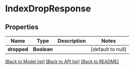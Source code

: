 # IndexDropResponse
## Properties

Name | Type | Description | Notes
------------ | ------------- | ------------- | -------------
**dropped** | **Boolean** |  | [default to null]

[[Back to Model list]](../README.md#documentation-for-models) [[Back to API list]](../README.md#documentation-for-api-endpoints) [[Back to README]](../README.md)

